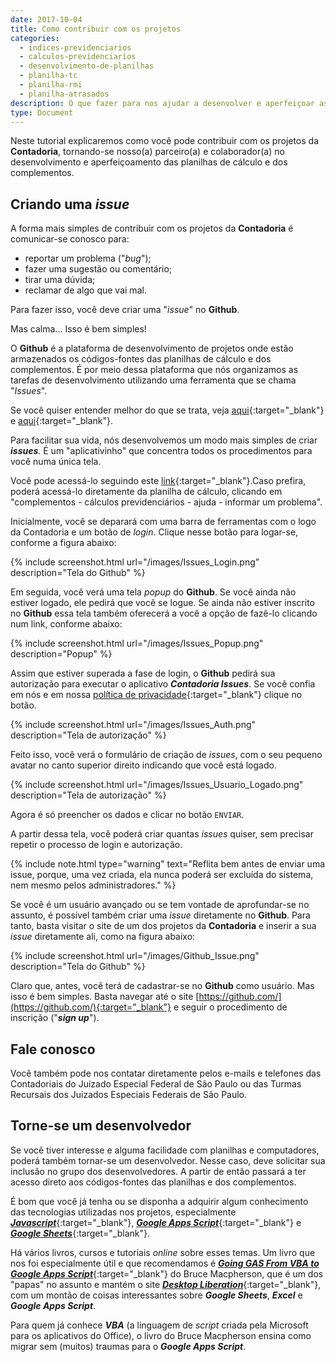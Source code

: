 ```yaml
---
date: 2017-10-04
title: Como contribuir com os projetos
categories:
  - indices-previdenciarios
  - calculos-previdenciarios
  - desenvolvimento-de-planilhas
  - planilha-tc
  - planilha-rmi
  - planilha-atrasados
description: O que fazer para nos ajudar a desenvolver e aperfeiçoar as planilhas de cálculo e os complementos.
type: Document
---
```

Neste tutorial explicaremos como você pode contribuir com os projetos da **Contadoria**, tornando-se nosso(a) parceiro(a) e colaborador(a) no desenvolvimento e aperfeiçoamento das planilhas de cálculo e dos complementos.

## Criando uma _issue_

A forma mais simples de contribuir com os projetos da **Contadoria** é comunicar-se conosco para:
+ reportar um problema ("_bug_");
+ fazer uma sugestão ou comentário;
+ tirar uma dúvida;
+ reclamar de algo que vai mal.

Para fazer isso, você deve criar uma "_issue_" no **Github**. 

Mas calma... Isso é bem simples!

O **Github** é a plataforma de desenvolvimento de projetos onde estão armazenados os códigos-fontes das planilhas de cálculo e dos complementos. É por meio dessa plataforma que nós organizamos as tarefas de desenvolvimento utilizando uma ferramenta que se chama "_Issues_".

Se você quiser entender melhor do que se trata, veja [aqui](https://pt.wikipedia.org/wiki/GitHub){:target="_blank"} e [aqui](https://pt.stackoverflow.com/questions/101706/pra-que-serve-o-issue-no-github){:target="_blank"}.

Para facilitar sua vida, nós desenvolvemos um modo mais simples de criar _**issues**_. É um "aplicativinho" que concentra todos os procedimentos para você numa única tela.

Você pode acessá-lo seguindo este [link](https://script.google.com/macros/s/AKfycbwMQVo2G0pvhvq-aadi9LOK8UUYn2eK-36nz7jZVyqTcZ06Ncc/exec){:target="_blank"}.Caso prefira, poderá acessá-lo diretamente da planilha de cálculo, clicando em "complementos - cálculos previdenciários - ajuda - informar um problema".

Inicialmente, você se deparará com uma barra de ferramentas com o logo da Contadoria e um botão de _login_. Clique nesse botão para logar-se, conforme a figura abaixo:

{% include screenshot.html url="/images/Issues_Login.png" description="Tela do Github" %}

Em seguida, você verá uma tela _popup_ do **Github**. Se você ainda não estiver logado, ele pedirá que você se logue. Se ainda não estiver inscrito no **Github** essa tela também oferecerá a você a opção de fazê-lo clicando num link, conforme abaixo:

{% include screenshot.html url="/images/Issues_Popup.png" description="Popup" %}

Assim que estiver superada a fase de login, o **Github** pedirá sua autorização para executar o aplicativo _**Contadoria Issues**_. Se você confia em nós e em nossa [política de privacidade](https://contadoria.github.io/privacidade){:target="_blank"} clique no botão.

{% include screenshot.html url="/images/Issues_Auth.png" description="Tela de autorização" %}

Feito isso, você verá o formulário de criação de _issues_, com o seu pequeno avatar no canto superior direito indicando que você está logado.

{% include screenshot.html url="/images/Issues_Usuario_Logado.png" description="Tela de autorização" %}

Agora é só preencher os dados e clicar no botão `ENVIAR`.

A partir dessa tela, você poderá criar quantas _issues_ quiser, sem precisar repetir o processo de login e autorização.

{% include note.html type="warning" text="Reflita bem antes de enviar uma issue, porque, uma vez criada, ela nunca poderá ser excluída do sistema, nem mesmo pelos administradores." %}

Se você é um usuário avançado ou se tem vontade de aprofundar-se no assunto, é possível também criar uma _issue_ diretamente no **Github**. Para tanto, basta visitar o site de um dos projetos da **Contadoria** e inserir a sua _issue_ diretamente ali, como na figura abaixo:  

{% include screenshot.html url="/images/Github_Issue.png" description="Tela do Github" %}

Claro que, antes, você terá de cadastrar-se no **Github** como usuário. Mas isso é bem simples. Basta navegar até o site [https://github.com/](https://github.com/){:target="_blank"} e seguir o procedimento de inscrição ("_**sign up**_").

## Fale conosco

Você também pode nos contatar diretamente pelos e-mails e telefones das Contadoriais do Juizado Especial Federal de São Paulo ou das Turmas Recursais dos Juizados Especiais Federais de São Paulo.

## Torne-se um desenvolvedor

Se você tiver interesse e alguma facilidade com planilhas e computadores, poderá também tornar-se um desenvolvedor. Nesse caso, deve solicitar sua inclusão no grupo dos desenvolvedores. A partir de então passará a ter acesso direto aos códigos-fontes das planilhas e dos complementos.

É bom que você já tenha ou se disponha a adquirir algum conhecimento das tecnologias utilizadas nos projetos, especialmente [_**Javascript**_](https://developer.mozilla.org/pt-BR/docs/Aprender/JavaScript){:target="_blank"}, [_**Google Apps Script**_](https://www.google.com/script/start/){:target="_blank"} e [_**Google Sheets**_](https://gsuite.google.com/learning-center/products/sheets/){:target="_blank"}.

Há vários livros, cursos e tutoriais _online_ sobre esses temas. Um livro que nos foi especialmente útil e que recomendamos é [_**Going GAS From VBA to Google Apps Script**_](http://shop.oreilly.com/product/0636920045816.do){:target="_blank"} do Bruce Macpherson, que é um dos "papas" no assunto e mantém o site [_**Desktop Liberation**_](http://ramblings.mcpher.com/){:target="_blank"}, com um montão de coisas interessantes sobre _**Google Sheets**_, _**Excel**_ e _**Google Apps Script**_.

Para quem já conhece _**VBA**_ (a linguagem de _script_ criada pela Microsoft para os aplicativos do Office), o livro do Bruce Macpherson ensina como migrar sem (muitos) traumas para o _**Google Apps Script**_.

